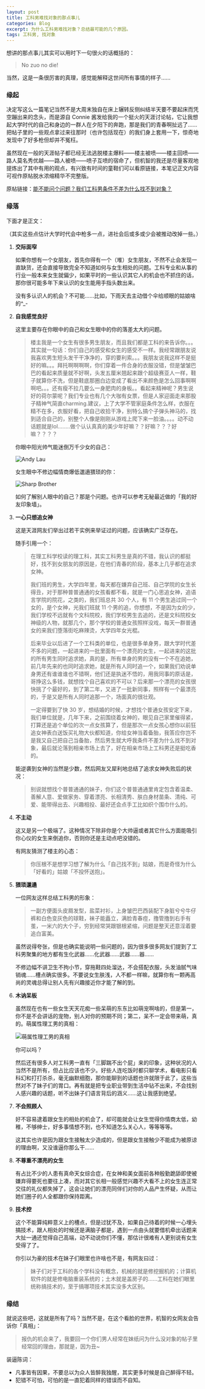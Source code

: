 ```yaml
---
layout: post
title: 工科男难找对象的那点事儿
categories: Blog
excerpt: 为什么工科男难找对象？总结最可能的几个原因。
tags: 工科男, 找对象
---
```


想讲的那点事儿其实可以用时下一句很火的话概括的：

> No zuo no die!

当然，这是一条很厉害的真理，感觉能解释这世间所有事情的样子……

### 缘起

决定写这么一篇笔记当然不是大周末独自在床上辗转反侧纠结半天要不要起床而凭空蹦出来的念头，而是源自 Connie 酱发给我的一个挺火的天涯讨论帖，它让我想起大学时代的自己和身边的一群人在夕阳下的奔跑，那是我们的青春啊扯远了……把帖子里的一些观点拿过来往那时（也许包括现在）的我们身上套用一下，惊奇地发现中了好多枪但却并不冤枉。

虽然现在一般的天涯帖子都已经无法逃脱楼主爆料——楼主被喷——楼主回喷——路人莫名秀优越——路人被喷——喷子互喷的宿命了，但机智的我还是尽量客观地提炼出了其中有用的观点，有兴致有时间的童鞋们可以看原链接，本笔记正文内容可视作原帖脱水浓缩精华不完整版。

原帖链接：[能不能问个问题？我们工科男条件不差为什么找不到对象？](http://m.tianya.cn/bbs/art.jsp?item=funinfo&id=6013376&vu=18452407510&fr=android)

### 缘落
下面才是正文：

（其实这些点估计大学时代会中枪多一点，进社会后或多或少会被推动改掉一些。）

1. **交际面窄**  

   如果你想有一个女朋友，首先你得有一个（堆）女生朋友，不然不止会发现一直缺货，还会直接导致完全不知道如何与女生相处的问题。工科专业和从事的行业一般本来女生就偏少，如果平时的一些认识其它人的机会也不抓住的话，那你很可能多年下来认识的女生能用手指头数出来。

   没有多认识人的机会？不可能……比如，下雨天去主动借个伞给顺眼的姑娘啥的^_-

1. **自我感觉良好**

   这里主要存在你眼中的自己和女生眼中的你的落差太大的问题。

   >楼主我是一个女生有很多男生朋友，而且我们都是工科的来告诉你。。。其实就一句话：你们自己的感受和女生的感受不一样。我经常跟朋友说我喜欢男生短头发干干净净的，穿的要利索。。。我朋友说我这样不是挺好的嘛。。。拜托啊啊啊啊，你们穿着一件合身的衣服没错，但是皱皱巴巴的看起来质量就不好啊，头发五厘米翘起来跟个超级赛亚人一样，鞋子就算你不洗，但是鞋底那圈白边变成了看出不来颜色是怎么回事啊啊啊吧。。。还有瘦不拉几要么一身肥肉的身板。。看起来精神呢？男生说好的荷尔蒙呢？我们专业也有几个大咖有女票，但是人家迎面走来那股子精神气简直charming.建议，上了大学不管家庭条件怎么样，衣服在精不在多，衣服好看，把自己收拾干净，别特么搞个子弹头神马的，找到适合自己的，别整个人像是刚刚从游戏上爬下来一脸油。。。。动不动话题就是lol........做个认认真真的美少年好嘛？？好嘛？？？好嘛？？？？

   你眼中阳光帅气能迷倒万千少女的自己：

   ![Andy Lau](/images/blog/Andy-Lau.jpg)

   女生眼中不修边幅情商爆低邋遢猥琐的你：

   ![Sharp Brother](/images/blog/Sharp-Brother.jpg)

   如何了解别人眼中的自己？那是个问题。也许可以参考无秘最近做的「我的好友印象墙」。

1. **一心只想追女神**

   这是天涯网友们举出过若干实例来举证过的问题，应该确实广泛存在。

   随手引用一个：

   > 在理工科学校读的理工科，其实工科男生是真的不错，我认识的都挺好，找不到女朋友的原因是，在他们青春的阶段，基本上几乎都在追求女神。
   >
   > 我们班的男生，大学四年里，每天都在嫌弃自己班、自己学院的女生长得丑，对于那种普普通通的女孩看都不看，就是一门心思追女神，追语言学院的院花，之类的，我们班总共 30 个人，有 11 个男生追过同一个女的，是个女神，光我们班就 11 个男的追，你想想，不是因为女的少，我们学校不远就有个文科院校，我们学校男生去追的，还是文科院校女神级的人物，就那几个，那个学校的普通女孩照样没戏，每天一群普通女的来我们堕落街吃麻辣烫，大学四年女光棍。
   > 
   > 后来毕业以后进了一个工科类的单位，也是很多单身男，跟大学时代差不多的问题，一起进来的一批里面有一个漂亮的女生，一起进来的这批的所有男生同时追求她，真的是，所有单身的男的没有一个不在追她，前几年先来的也同时追求她，就是所有人同时追一个，如果我们劝说单身男还有谁谁谁也不错啊，他们还是执迷不悟的，用我同事的原话是，哥挣这么多钱，就想找个自己喜欢的不可以？后来那一个漂亮的女孩很快挑了个最好的，到了第二年，又进了一批新同事，照样有一个最漂亮的，于是又是所有人同时追那一个，场面真的很壮观。
   >
   > 一定得要到了快 30 岁，想结婚的时候，才想找个普通女孩安定下来，我们单位就是，几年下来，之前围绕着女神的，眼见自己家里催得紧，打算还是追个单位的次一点女孩算了，但是那次一点女孩心想你以前狂追女神表白送饭买礼物大伙都知道，你给女神当着备胎，我答应你岂不是我又自己把自己当备胎，然后男生就大呼我条件不差为什么找不到对象，最后就沦落到相亲市场上去了，好在相亲市场上工科男还是挺吃香的。

   能逆袭到女神的当然是少数，然后网友又犀利地总结了追求女神失败后的状况：

   > 别说就想找个普普通通的妹子，你们这个普普通通里肯定包含着温柔、善解人意、爱做家务、穿着漂亮、长相清秀、肤白身材苗条、清纯、可爱、能带得出去、兴趣相投、最好还会点手工比如织个围巾什么的。

1. **不主动**

   这又是另一个极端了。这种情况下除非你是个大帅逼或者其它什么方面能吸引你心仪的女生来倒追你，否则你还是主动点吧没错的。

   有网友猜测了楼主的心态：

   > 你压根不是想学习想了解为什么「自己找不到」姑娘，而是奇怪为什么「好看的」姑娘「不投怀送抱」。

1. **猥琐邋遢**

   一位网友这样总结工科男的形象：

   > 一副方便面头皮屑发型，盐菜衬衫，上身皱巴巴西装配下身脏兮兮牛仔裤和白色变灰色的球鞋，袜子能矗立，满脸青春痘，撸管撸到右手有茧，一米六的大个子，穷到经常哭跟银根紧缩，问题是整天还意淫着要追白富美。

   虽然说得夸张，但是也确实能说明一些问题的，因为很多很多网友们提到了工科男聚集的地方都有生化武器……化武器……武器……器……

   不修边幅不讲卫生不拘小节，穿拖鞋四处溜达，不会搭配衣服，头发油腻气味销魂……槽点确实很多。不要说女生肤浅，人不都一样嘛，就算你有一颗再高尚的灵魂总得让别人先有兴趣接近你才能了解的到。

1. **木讷呆板**

   虽然现在也有一些女生天天花痴一些呆萌的东东比如萌宠啊啥的，但是第一，你不是不会讲话的宠物，别人对你的预期不同；第二，呆不一定会带来萌，真的。萌属性理工男的真相：

   ![萌属性理工男的真相](/images/blog/Diamond.jpg)

   你可以吗？

   然后还有很多人对工科男一直有「三脚踹不出个屁」来的印象，这种状况的人当然不是所有，但占比应该也不少。好些人连吃饭时都只聊学术，看电影只看科幻和打打杀杀，毫无幽默细胞，那你能聊到的话题也许就限于此了，这些当然对不了妹子们的胃口。再有就是把专业职业带到生活中钻不出来，不会找别人感兴趣的话题，听不出妹子们语言背后的涵义……这让我感到绝望。

1. **不会照顾人**

   好不容易逮着跟女生的相处的机会了，却可能就会让女生觉得你情商太低，幼稚，不够绅士，好多事情想不到，也不知道怎么关心人，等等等等。

   这其实也许是因为跟女生接触太少造成的，但是跟女生接触少不能成为被原谅的理由啊，又没谁逼你那么干……

1. **不尊重不漂亮的女生**

   有占比不少的人患有真命天女综合症，在女神和美女面前各种殷勤跪舔即使被嫌弃得要死也要往上凑，而对其它长相一般感觉兴趣不大看不上的女生连正常交往的礼仪都失掉了，这会让她们的漂亮同伴们对你的人品产生怀疑，从而让她们圈子的人全都跟你保持距离。

1. **技术控**

   这个不能算纯粹意义上的槽点，但是过犹不及，如果自己待着的时候一心埋头搞技术，跟人相处的时候还是满脑子都是，遇到一点由头就要借机牵出话题来大扯一通还觉得自己高端，动不动说你们不懂，那估计很难有人更别说有女生受得了了。

   你引以为豪的技术在妹子们眼里也许啥也不是，有网友曰过：

   > 妹子们对于工科的各个学科没有概念，机械的就是修挖掘机的；计算机软件的就是修电脑重装系统的；土木就是盖房子的……工科在她们眼里统称搞技术的，至于搞哪项技术其实没多大区别。

### 缘结

就说这些吧，这就是所有了吗？当然不是，在这个看脸的世界，机智的女网友会告诉你「真相」：

> 报仇的机会来了，我要回一个你们男人经常在妹纸问为什么没对象的帖子里经常回的理由，那就是，因为丑~

装逼陈词：

* 凡事皆有因果，不要总以为众人皆醉我独醒，其实更多时候是自己醉得不轻。
* 犯错不可怕，可怕的是一直犯着同样的错误而不自知。
